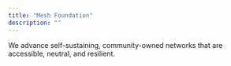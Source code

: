 ```yaml
---
title: "Mesh Foundation"
description: ""
---
```


We advance self-sustaining, community-owned networks that are accessible, neutral, and resilient.
